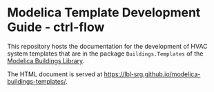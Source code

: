 # Modelica Template Development Guide - ctrl-flow

This repository hosts the documentation for the development of HVAC system templates that are
in the package `Buildings.Templates` of the [Modelica Buildings Library](https://github.com/lbl-srg/modelica-buildings).

The HTML document is served at https://lbl-srg.github.io/modelica-buildings-templates/.